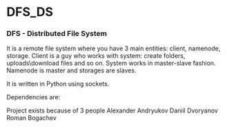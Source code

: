 # DFS_DS

### DFS - Distributed File System
It is a remote file system where you have 3 main entities: client, namenode, storage. 
Client is a guy who works with system: create folders, uploads\download files and so on.
System works in master-slave fashion. Namenode is master and storages are slaves.

It is written in Python using sockets.

Dependencies are:


Project exists because of 3 people
Alexander Andryukov
Daniil Dvoryanov
Roman Bogachev
